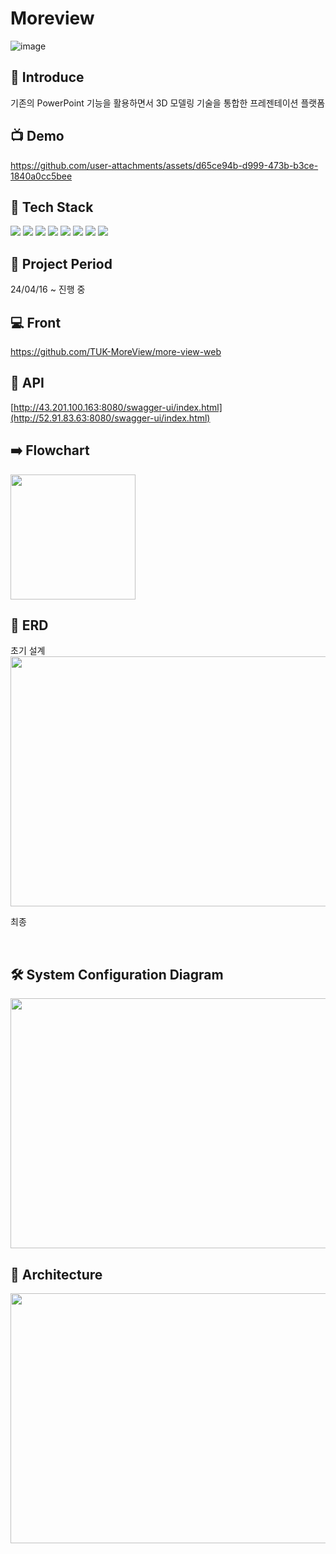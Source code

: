 # Moreview
![image](https://github.com/why-only-english/why-only-english/assets/114092152/cd490b3e-2c9d-47e1-892b-121cb07b624c)

## 🤷 Introduce
기존의 PowerPoint 기능을 활용하면서 3D 모델링 기술을 통합한 프레젠테이션 플랫폼
<br>

## 📺 Demo
https://github.com/user-attachments/assets/d65ce94b-d999-473b-b3ce-1840a0cc5bee

## 📖 Tech Stack
<div>
<img src="https://img.shields.io/badge/java-007396?style=for-the-badge&logo=java&logoColor=white">
<img src="https://img.shields.io/badge/springboot-6DB33F?style=for-the-badge&logo=springboot&logoColor=white">
<img src="https://img.shields.io/badge/mysql-4479A1?style=for-the-badge&logo=mysql&logoColor=white"> 
<img src="https://img.shields.io/badge/docker-4479A1?style=for-the-badge&logo=docker&logoColor=white">
<img src="https://img.shields.io/badge/amazonaws-232F3E?style=for-the-badge&logo=amazonwebservices&logoColor=white">
<img src="https://img.shields.io/badge/gradle-02303A?style=for-the-badge&logo=gradle&logoColor=white">
<img src="https://img.shields.io/badge/git-F05032?style=for-the-badge&logo=git&logoColor=white">
<img src="https://img.shields.io/badge/websocket-010101?style=for-the-badge&logo=socaketdotio&logoColor=white"/>
<br>

## 📆 Project Period
24/04/16 ~ 진행 중
<br>

## 💻 Front 
https://github.com/TUK-MoreView/more-view-web 
<br>

## 📃 API
[http://43.201.100.163:8080/swagger-ui/index.html](http://52.91.83.63:8080/swagger-ui/index.html)
<br>

## ➡️️ Flowchart
<img src="https://github.com/why-only-english/why-only-english/assets/114092152/632e0bb0-842a-40af-a2fa-b7738d540c04" height="200">
<br>

## 📑 ERD
초기 설계
<br>
<img src="https://github.com/why-only-english/why-only-english/assets/114092152/57caa7b5-e4c2-40c3-b88c-7ae55817f35f" height="400" width="600">

최종 

<br>

## 🛠️ System Configuration Diagram
<img src="https://github.com/TUK-MoreView/more-view-backend/assets/114092152/f95b2099-7b47-45c2-b9d1-51aaa64f4e08" height="400" width="600">
<br>

## 👷 Architecture
<img src="https://github.com/TUK-MoreView/more-view-backend/assets/114092152/fa370315-27bb-467f-b847-6cde72930446" height="400" width="600">
<br>



